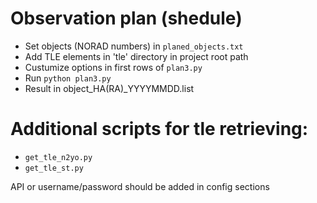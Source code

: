 # Observation plan (shedule)

* Set objects (NORAD numbers) in `planed_objects.txt`
* Add TLE elements in 'tle' directory in project root path
* Custumize options in first rows of `plan3.py`
* Run `python plan3.py`
* Result in object_HA(RA)_YYYYMMDD.list

# Additional scripts for tle retrieving:
* `get_tle_n2yo.py`
* `get_tle_st.py`

API or username/password should be added in config sections